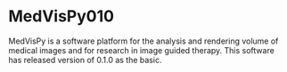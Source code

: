 # MedVisPy010
MedVisPy is a software platform for the analysis and rendering volume of medical images and for research in image guided therapy. This software has released version of 0.1.0 as the basic.

